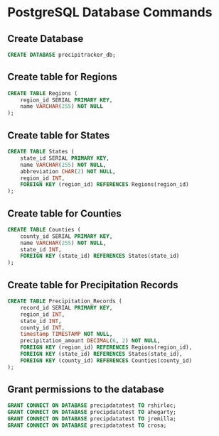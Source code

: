 # PostgreSQL Database Commands

## Create Database

```sql
CREATE DATABASE precipitracker_db;
```

## Create table for Regions

```sql
CREATE TABLE Regions (
    region_id SERIAL PRIMARY KEY,
    name VARCHAR(255) NOT NULL
);
```

## Create table for States

```sql
CREATE TABLE States (
    state_id SERIAL PRIMARY KEY,
    name VARCHAR(255) NOT NULL,
    abbreviation CHAR(2) NOT NULL,
    region_id INT,
    FOREIGN KEY (region_id) REFERENCES Regions(region_id)
);
```

## Create table for Counties

```sql
CREATE TABLE Counties (
    county_id SERIAL PRIMARY KEY,
    name VARCHAR(255) NOT NULL,
    state_id INT,
    FOREIGN KEY (state_id) REFERENCES States(state_id)
);
```

## Create table for Precipitation Records

```sql
CREATE TABLE Precipitation_Records (
    record_id SERIAL PRIMARY KEY,
    region_id INT,
    state_id INT,
    county_id INT,
    timestamp TIMESTAMP NOT NULL,
    precipitation_amount DECIMAL(6, 2) NOT NULL,
    FOREIGN KEY (region_id) REFERENCES Regions(region_id),
    FOREIGN KEY (state_id) REFERENCES States(state_id),
    FOREIGN KEY (county_id) REFERENCES Counties(county_id)
);
```

## Grant permissions to the database
```sql
GRANT CONNECT ON DATABASE precipdatatest TO rshirloc;
GRANT CONNECT ON DATABASE precipdatatest TO ahegarty;
GRANT CONNECT ON DATABASE precipdatatest TO jremilla;
GRANT CONNECT ON DATABASE precipdatatest TO crosa;
```

